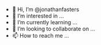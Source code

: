 - 👋 Hi, I’m @jonathanfasters
- 👀 I’m interested in ...
- 🌱 I’m currently learning ...
- 💞️ I’m looking to collaborate on ...
- 📫 How to reach me ...

<!---
jonathanfasters/jonathanfasters is a ✨ special ✨ repository because its `README.md` (this file) appears on your GitHub profile.
You can click the Preview link to take a look at your changes.
--->

